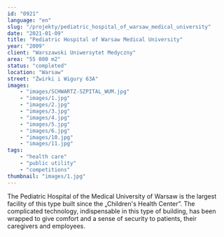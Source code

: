 ```yaml
---
id: "0921"
language: "en"
slug: "/projekty/pediatric_hospital_of_warsaw_medical_university"
date: "2021-01-09"
title: "Pediatric Hospital of Warsaw Medical University"
year: "2009"
client: "Warszawski Uniwersytet Medyczny"
area: "55 000 m2"
status: "completed"
location: "Warsaw"
street: "Żwirki i Wigury 63A"
images: 
    - "images/SCHWARTZ-SZPITAL_WUM.jpg"
    - "images/1.jpg"
    - "images/2.jpg"
    - "images/3.jpg"
    - "images/4.jpg"    
    - "images/5.jpg"    
    - "images/6.jpg"    
    - "images/10.jpg"    
    - "images/11.jpg"    
tags: 
    - "health care"
    - "public utility"
    - "competitions"
thumbnail: "images/1.jpg"
---
```

The Pediatric Hospital of the Medical University of Warsaw is the largest facility of this type built since the „Children's Health Center”. The complicated technology, indispensable in this type of building, has been wrapped to give comfort and a&nbsp;sense of security to patients, their caregivers and employees.


